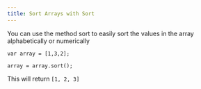 ```yaml
---
title: Sort Arrays with Sort
---
```

You can use the method sort to easily sort the values in the array alphabetically or numerically

    var array = [1,3,2];

    array = array.sort();

This will return `[1, 2, 3]`